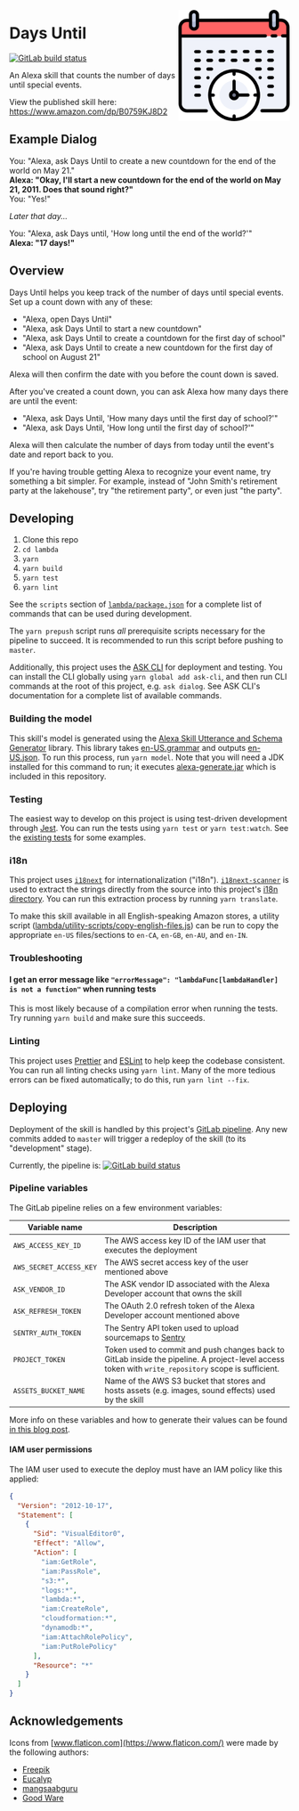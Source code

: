 <img align="right"
src="https://raw.githubusercontent.com/nfriend/days-until/master/skill-package/assets/en-US_largeIcon.png"
width="200" />

# Days Until

<a href="https://gitlab.com/nfriend/days-until/-/pipelines/latest"
target="_blank"><img
src="https://gitlab.com/nfriend/days-until/badges/master/pipeline.svg"
alt="GitLab build status"></a>

An Alexa skill that counts the number of days until special events.

View the published skill here: https://www.amazon.com/dp/B0759KJ8D2

## Example Dialog

You: "Alexa, ask Days Until to create a new countdown for the end of the world
on May 21."<br /> **Alexa: "Okay, I'll start a new countdown for the end of the
world on May 21, 2011. Does that sound right?"**<br /> You: "Yes!"

_Later that day..._

You: "Alexa, ask Days until, 'How long until the end of the world?'"<br />
**Alexa: "17 days!"**

## Overview

Days Until helps you keep track of the number of days until special events. Set
up a count down with any of these:

- "Alexa, open Days Until"
- "Alexa, ask Days Until to start a new countdown"
- "Alexa, ask Days Until to create a countdown for the first day of school"
- "Alexa, ask Days Until to create a new countdown for the first day of school
  on August 21"

Alexa will then confirm the date with you before the count down is saved.

After you've created a count down, you can ask Alexa how many days there are
until the event:

- "Alexa, ask Days Until, 'How many days until the first day of school?'"
- "Alexa, ask Days Until, 'How long until the first day of school?'"

Alexa will then calculate the number of days from today until the event's date
and report back to you.

If you're having trouble getting Alexa to recognize your event name, try
something a bit simpler. For example, instead of "John Smith's retirement party
at the lakehouse", try "the retirement party", or even just "the party".

## Developing

1. Clone this repo
1. `cd lambda`
1. `yarn`
1. `yarn build`
1. `yarn test`
1. `yarn lint`

See the `scripts` section of [`lambda/package.json`](lambda/package.json) for a
complete list of commands that can be used during development.

The `yarn prepush` script runs _all_ prerequisite scripts necessary for the
pipeline to succeed. It is recommended to run this script before pushing to
`master`.

Additionally, this project uses the [ASK
CLI](https://developer.amazon.com/en-US/docs/alexa/smapi/ask-cli-intro.html) for
deployment and testing. You can install the CLI globally using `yarn global add ask-cli`, and then run CLI commands at the root of this project, e.g. `ask dialog`. See ASK CLI's documentation for a complete list of available commands.

### Building the model

This skill's model is generated using the [Alexa Skill Utterance and Schema
Generator](https://github.com/KayLerch/alexa-utterance-generator) library. This
library takes
[en-US.grammar](skill-package/interactionModels/custom/en-US.grammar) and
outputs [en-US.json](skill-package/interactionModels/custom/en-US.json). To run
this process, run `yarn model`. Note that you will need a JDK installed for this
command to run; it executes
[alexa-generate.jar](skill-package/interactionModels/custom/alexa-generate.jar)
which is included in this repository.

### Testing

The easiest way to develop on this project is using test-driven development
through [Jest](https://jestjs.io/). You can run the tests using `yarn test` or
`yarn test:watch`. See the [existing
tests](https://gitlab.com/nfriend/days-until/-/tree/master/lambda/tests) for
some examples.

### i18n

This project uses [`i18next`](https://www.i18next.com/) for internationalization
("i18n"). [`i18next-scanner`](https://github.com/i18next/i18next-scanner) is
used to extract the strings directly from the source into this project's [i18n
directory](./Lab_Assistant/lambda/custom/i18n). You can run this extraction
process by running `yarn translate`.

To make this skill available in all English-speaking Amazon stores, a utility
script
([lambda/utility-scripts/copy-english-files.js](lambda/utility-scripts/copy-english-files.js))
can be run to copy the appropriate `en-US` files/sections to `en-CA`, `en-GB`,
`en-AU`, and `en-IN`.

### Troubleshooting

#### I get an error message like `"errorMessage": "lambdaFunc[lambdaHandler] is not a function"` when running tests

This is most likely because of a compilation error when running the tests. Try
running `yarn build` and make sure this succeeds.

### Linting

This project uses [Prettier](https://prettier.io/) and
[ESLint](https://eslint.org/) to help keep the codebase consistent. You can run
all linting checks using `yarn lint`. Many of the more tedious errors can be
fixed automatically; to do this, run `yarn lint --fix`.

## Deploying

Deployment of the skill is handled by this project's [GitLab
pipeline](.gitlab-ci.yml). Any new commits added to `master` will trigger a
redeploy of the skill (to its "development" stage).

Currently, the pipeline is: <a
href="https://gitlab.com/nfriend/days-until/-/pipelines/latest"
target="_blank"><img
src="https://gitlab.com/nfriend/days-until/badges/master/pipeline.svg"
alt="GitLab build status"></a>

### Pipeline variables

The GitLab pipeline relies on a few environment variables:

| Variable name           | Description                                                                                                                                         |
| ----------------------- | --------------------------------------------------------------------------------------------------------------------------------------------------- |
| `AWS_ACCESS_KEY_ID`     | The AWS access key ID of the IAM user that executes the deployment                                                                                  |
| `AWS_SECRET_ACCESS_KEY` | The AWS secret access key of the user mentioned above                                                                                               |
| `ASK_VENDOR_ID`         | The ASK vendor ID associated with the Alexa Developer account that owns the skill                                                                   |
| `ASK_REFRESH_TOKEN`     | The OAuth 2.0 refresh token of the Alexa Developer account mentioned above                                                                          |
| `SENTRY_AUTH_TOKEN`     | The Sentry API token used to upload sourcemaps to [Sentry](https://sentry.io/)                                                                      |
| `PROJECT_TOKEN`         | Token used to commit and push changes back to GitLab inside the pipeline. A project-level access token with `write_repository` scope is sufficient. |
| `ASSETS_BUCKET_NAME`    | Name of the AWS S3 bucket that stores and hosts assets (e.g. images, sound effects) used by the skill                                               |

More info on these variables and how to generate their values can be found [in
this blog
post](https://developer.amazon.com/en-US/blogs/alexa/alexa-skills-kit/2020/06/using-the-ask-cli-v2-0-to-continuously-deploy-your-skill).

#### IAM user permissions

The IAM user used to execute the deploy must have an IAM policy like this
applied:

```json
{
  "Version": "2012-10-17",
  "Statement": [
    {
      "Sid": "VisualEditor0",
      "Effect": "Allow",
      "Action": [
        "iam:GetRole",
        "iam:PassRole",
        "s3:*",
        "logs:*",
        "lambda:*",
        "iam:CreateRole",
        "cloudformation:*",
        "dynamodb:*",
        "iam:AttachRolePolicy",
        "iam:PutRolePolicy"
      ],
      "Resource": "*"
    }
  ]
}
```

## Acknowledgements

Icons from [www.flaticon.com](https://www.flaticon.com/) were made by the
following authors:

- [Freepik](https://www.flaticon.com/authors/freepik)
- [Eucalyp](https://www.flaticon.com/authors/eucalyp)
- [mangsaabguru](https://www.flaticon.com/authors/mangsaabguru)
- [Good Ware](https://www.flaticon.com/authors/good-ware)
